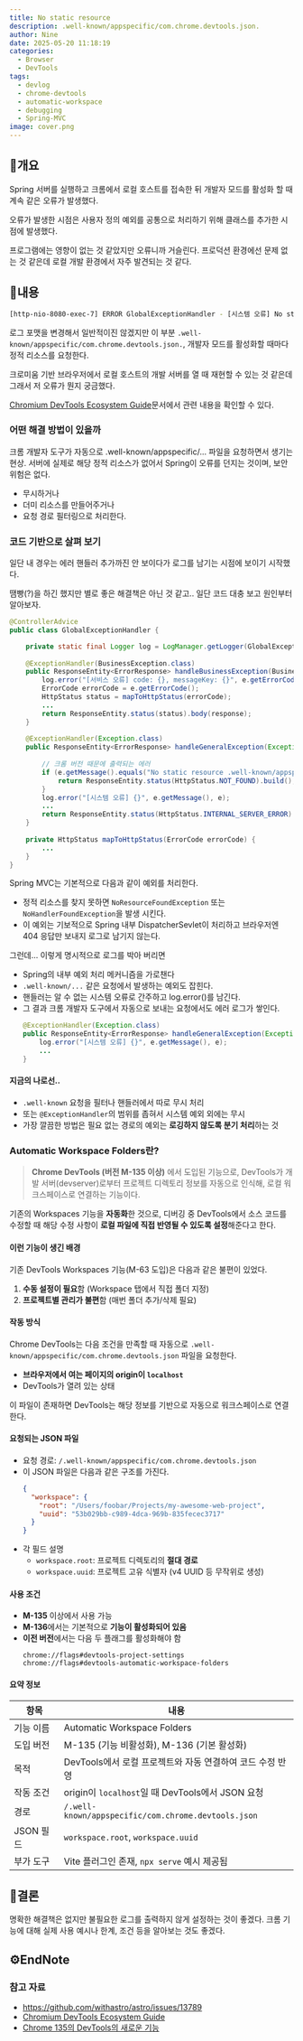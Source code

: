 ```yaml
---
title: No static resource
description: .well-known/appspecific/com.chrome.devtools.json.
author: Nine
date: 2025-05-20 11:18:19
categories:
  - Browser
  - DevTools
tags:
  - devlog
  - chrome-devtools
  - automatic-workspace
  - debugging
  - Spring-MVC
image: cover.png
---
```

## 📌개요

Spring 서버를 실행하고 크롬에서 로컬 호스트를 접속한 뒤 개발자 모드를 활성화 할 때 계속 같은 오류가 발생했다.

오류가 발생한 시점은 사용자 정의 예외를 공통으로 처리하기 위해 클래스를 추가한 시점에 발생했다.

프로그램에는 영향이 없는 것 같았지만 오류니까 거슬린다.
프로덕션 환경에선 문제 없는 것 같은데 로컬 개발 환경에서 자주 발견되는 것 같다.

## 📌내용

```bash
[http-nio-8080-exec-7] ERROR GlobalExceptionHandler - [시스템 오류] No static resource .well-known/appspecific/com.chrome.devtools.json.
```

로그 포맷을 변경해서 일반적이진 않겠지만 이 부분 `.well-known/appspecific/com.chrome.devtools.json.`,
개발자 모드를 활성화할 때마다 정적 리소스를 요청한다.

크로미움 기반 브라우저에서 로컬 호스트의 개발 서버를 열 때 재현할 수 있는 것 같은데 그래서 저 오류가 뭔지 궁금했다.

[Chromium DevTools Ecosystem Guide](https://chromium.googlesource.com/devtools/devtools-frontend/+/main/docs/ecosystem/README.md)문서에서 관련 내용을 확인할 수 있다.

### 어떤 해결 방법이 있을까

크롬 개발자 도구가 자동으로 .well-known/appspecific/... 파일을 요청하면서 생기는 현상.
서버에 실제로 해당 정적 리소스가 없어서 Spring이 오류를 던지는 것이며, 보안 위험은 없다.

- 무시하거나
- 더미 리소스를 만들어주거나
- 요청 경로 필터링으로 처리한다.

### 코드 기반으로 살펴 보기

일단 내 경우는 에러 핸들러 추가까진 안 보이다가 로그를 남기는 시점에 보이기 시작했다.

땜빵(?)을 하긴 했지만 별로 좋은 해결책은 아닌 것 같고.. 일단 코드 대충 보고 원인부터 알아보자.

```java
@ControllerAdvice  
public class GlobalExceptionHandler {  

    private static final Logger log = LogManager.getLogger(GlobalExceptionHandler.class);  
  
    @ExceptionHandler(BusinessException.class)  
    public ResponseEntity<ErrorResponse> handleBusinessException(BusinessException e) {  
        log.error("[서비스 오류] code: {}, messageKey: {}", e.getErrorCode().getCode(), e.getErrorCode().getMessageKey(), e);  
        ErrorCode errorCode = e.getErrorCode();  
        HttpStatus status = mapToHttpStatus(errorCode);  
        ...
        return ResponseEntity.status(status).body(response);  
    }  
  
    @ExceptionHandler(Exception.class)  
    public ResponseEntity<ErrorResponse> handleGeneralException(Exception e) {  
    
        // 크롬 버전 때문에 출력되는 에러  
        if (e.getMessage().equals("No static resource .well-known/appspecific/com.chrome.devtools.json.")) {  
            return ResponseEntity.status(HttpStatus.NOT_FOUND).build();  
        }  
        log.error("[시스템 오류] {}", e.getMessage(), e);  
        ...
        return ResponseEntity.status(HttpStatus.INTERNAL_SERVER_ERROR).body(response); 
    }  
  
    private HttpStatus mapToHttpStatus(ErrorCode errorCode) {  
        ...
    }  
}
```

Spring MVC는 기본적으로 다음과 같이 예외를 처리한다.
- 정적 리소스를 찾지 못하면 `NoResourceFoundException` 또는 `NoHandlerFoundException`을 발생 시킨다.
- 이 예외는 기보적으로 Spring 내부 DispatcherSevlet이 처리하고 브라우저엔 404 응답만 보내지 로그로 남기지 않는다.

그런데... 이렇게 명시적으로 로그를 박아 버리면
- Spring의 내부 예외 처리 메커니즘을 가로챈다
- `.well-known/...` 같은 요청에서 발생하는 예외도 잡힌다.
- 핸들러는 알 수 없는 시스템 오류로 간주하고 log.error()를 남긴다.
- 그 결과 크롬 개발자 도구에서 자동으로 보내는 요청에서도 에러 로그가 쌓인다.
    ```java
    @ExceptionHandler(Exception.class)  
    public ResponseEntity<ErrorResponse> handleGeneralException(Exception e) {  
        log.error("[시스템 오류] {}", e.getMessage(), e);
        ...
    }  
    ```

#### 지금의 나로선..

- `.well-known` 요청을 필터나 핸들러에서 따로 무시 처리
- 또는 `@ExceptionHandler`의 범위를 좁혀서 시스템 예외 외에는 무시
- 가장 깔끔한 방법은 필요 없는 경로의 예외는 **로깅하지 않도록 분기 처리**하는 것

### Automatic Workspace Folders란?

> **Chrome DevTools (버전 M-135 이상)** 에서 도입된 기능으로, DevTools가 개발 서버(devserver)로부터 프로젝트 디렉토리 정보를 자동으로 인식해, 로컬 워크스페이스로 연결하는 기능이다.

기존의 Workspaces 기능을 **자동화**한 것으로, 디버깅 중 DevTools에서 소스 코드를 수정할 때 해당 수정 사항이 **로컬 파일에 직접 반영될 수 있도록 설정**해준다고 한다.


#### 이런 기능이 생긴 배경

기존 DevTools Workspaces 기능(M-63 도입)은 다음과 같은 불편이 있었다.

1. **수동 설정이 필요**함 (Workspace 탭에서 직접 폴더 지정)
2. **프로젝트별 관리가 불편**함 (매번 폴더 추가/삭제 필요)

#### 작동 방식

Chrome DevTools는 다음 조건을 만족할 때 자동으로 `.well-known/appspecific/com.chrome.devtools.json` 파일을 요청한다.

- **브라우저에서 여는 페이지의 origin이 `localhost`**
- DevTools가 열려 있는 상태

이 파일이 존재하면 DevTools는 해당 정보를 기반으로 자동으로 워크스페이스로 연결한다.

#### 요청되는 JSON 파일

- 요청 경로: `/.well-known/appspecific/com.chrome.devtools.json`
- 이 JSON 파일은 다음과 같은 구조를 가진다.
    ```json
    {
      "workspace": {
        "root": "/Users/foobar/Projects/my-awesome-web-project",
        "uuid": "53b029bb-c989-4dca-969b-835fecec3717"
      }
    }
    ```
- 각 필드 설명
    - `workspace.root`: 프로젝트 디렉토리의 **절대 경로**
    - `workspace.uuid`: 프로젝트 고유 식별자 (v4 UUID 등 무작위로 생성)

#### 사용 조건

- **M-135** 이상에서 사용 가능
- **M-136**에서는 기본적으로 **기능이 활성화되어 있음**
- **이전 버전**에서는 다음 두 플래그를 활성화해야 함
    ```
    chrome://flags#devtools-project-settings
    chrome://flags#devtools-automatic-workspace-folders
    ```

#### 요약 정보

| 항목      | 내용                                                  |
| ------- | --------------------------------------------------- |
| 기능 이름   | Automatic Workspace Folders                         |
| 도입 버전   | M-135 (기능 비활성화), M-136 (기본 활성화)                     |
| 목적      | DevTools에서 로컬 프로젝트와 자동 연결하여 코드 수정 반영                |
| 작동 조건   | origin이 `localhost`일 때 DevTools에서 JSON 요청           |
| 경로      | `/.well-known/appspecific/com.chrome.devtools.json` |
| JSON 필드 | `workspace.root`, `workspace.uuid`                  |
| 부가 도구   | Vite 플러그인 존재, `npx serve` 예시 제공됨                    |

## 🎯결론

명확한 해결책은 없지만 불필요한 로그를 출력하지 않게 설정하는 것이 좋겠다.
크롬 기능에 대해 실제 사용 예시나 한계, 조건 등을 알아보는 것도 좋겠다.

## ⚙️EndNote

### 참고 자료

- https://github.com/withastro/astro/issues/13789
- [Chromium DevTools Ecosystem Guide](https://chromium.googlesource.com/devtools/devtools-frontend/+/main/docs/ecosystem/README.md)
- [Chrome 135의 DevTools의 새로운 기능](https://developer.chrome.com/blog/new-in-devtools-135?hl=ko)